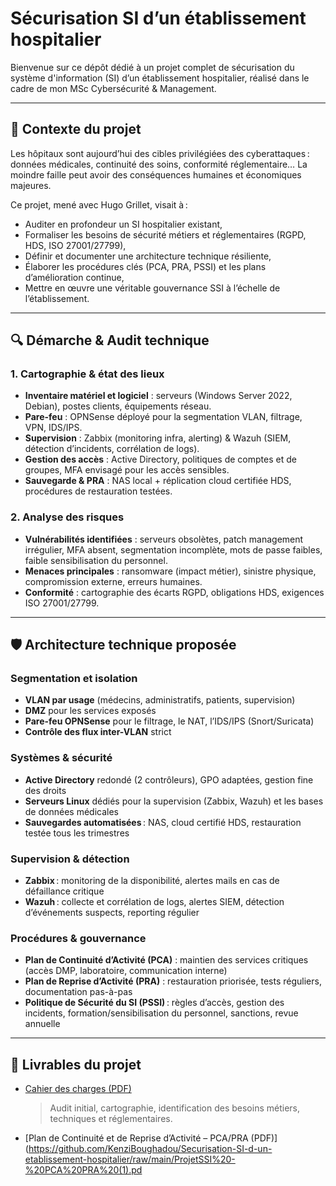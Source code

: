 # Sécurisation SI d’un établissement hospitalier

Bienvenue sur ce dépôt dédié à un projet complet de sécurisation du système d'information (SI) d’un établissement hospitalier, réalisé dans le cadre de mon MSc Cybersécurité & Management.

---

## 🏥 Contexte du projet

Les hôpitaux sont aujourd’hui des cibles privilégiées des cyberattaques : données médicales, continuité des soins, conformité réglementaire… La moindre faille peut avoir des conséquences humaines et économiques majeures.

Ce projet, mené avec Hugo Grillet, visait à :
- Auditer en profondeur un SI hospitalier existant,
- Formaliser les besoins de sécurité métiers et réglementaires (RGPD, HDS, ISO 27001/27799),
- Définir et documenter une architecture technique résiliente,
- Élaborer les procédures clés (PCA, PRA, PSSI) et les plans d’amélioration continue,
- Mettre en œuvre une véritable gouvernance SSI à l’échelle de l’établissement.

---

## 🔍 Démarche & Audit technique

### 1. Cartographie & état des lieux

- **Inventaire matériel et logiciel** : serveurs (Windows Server 2022, Debian), postes clients, équipements réseau.
- **Pare-feu** : OPNSense déployé pour la segmentation VLAN, filtrage, VPN, IDS/IPS.
- **Supervision** : Zabbix (monitoring infra, alerting) & Wazuh (SIEM, détection d’incidents, corrélation de logs).
- **Gestion des accès** : Active Directory, politiques de comptes et de groupes, MFA envisagé pour les accès sensibles.
- **Sauvegarde & PRA** : NAS local + réplication cloud certifiée HDS, procédures de restauration testées.

### 2. Analyse des risques

- **Vulnérabilités identifiées** : serveurs obsolètes, patch management irrégulier, MFA absent, segmentation incomplète, mots de passe faibles, faible sensibilisation du personnel.
- **Menaces principales** : ransomware (impact métier), sinistre physique, compromission externe, erreurs humaines.
- **Conformité** : cartographie des écarts RGPD, obligations HDS, exigences ISO 27001/27799.

---

## 🛡️ Architecture technique proposée

### Segmentation et isolation

- **VLAN par usage** (médecins, administratifs, patients, supervision)
- **DMZ** pour les services exposés
- **Pare-feu OPNSense** pour le filtrage, le NAT, l’IDS/IPS (Snort/Suricata)
- **Contrôle des flux inter-VLAN** strict

### Systèmes & sécurité

- **Active Directory** redondé (2 contrôleurs), GPO adaptées, gestion fine des droits
- **Serveurs Linux** dédiés pour la supervision (Zabbix, Wazuh) et les bases de données médicales
- **Sauvegardes automatisées** : NAS, cloud certifié HDS, restauration testée tous les trimestres

### Supervision & détection

- **Zabbix** : monitoring de la disponibilité, alertes mails en cas de défaillance critique
- **Wazuh** : collecte et corrélation de logs, alertes SIEM, détection d’événements suspects, reporting régulier

### Procédures & gouvernance

- **Plan de Continuité d’Activité (PCA)** : maintien des services critiques (accès DMP, laboratoire, communication interne)
- **Plan de Reprise d’Activité (PRA)** : restauration priorisée, tests réguliers, documentation pas-à-pas
- **Politique de Sécurité du SI (PSSI)** : règles d’accès, gestion des incidents, formation/sensibilisation du personnel, sanctions, revue annuelle

---

## 📄 Livrables du projet

- [Cahier des charges (PDF)](https://github.com/KenziBoughadou/Securisation-SI-d-un-etablissement-hospitalier/raw/main/ProjetSSI%20-%20Cahier%20des%20charges.pdf)  
  > Audit initial, cartographie, identification des besoins métiers, techniques et réglementaires.

- [Plan de Continuité et de Reprise d’Activité – PCA/PRA (PDF)](https://github.com/KenziBoughadou/Securisation-SI-d-un-etablissement-hospitalier/raw/main/ProjetSSI%20-%20PCA%20PRA%20(1).pd

